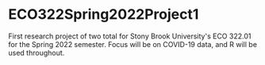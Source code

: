 # ECO322Spring2022Project1

First research project of two total for Stony Brook University's ECO 322.01 for the Spring 2022 semester. Focus will be on COVID-19 data, and R will be used throughout.
